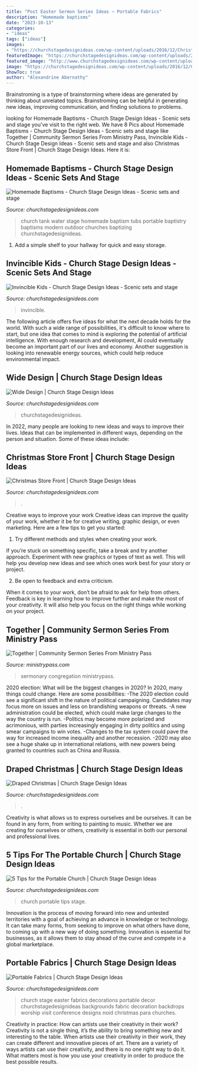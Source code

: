 ```yaml
---
title: "Post Easter Sermon Series Ideas ~ Portable Fabrics"
description: "Homemade baptisms"
date: "2023-10-13"
categories:
- "ideas"
tags: ["ideas"]
images:
- "https://churchstagedesignideas.com/wp-content/uploads/2016/12/Christmas-Store-Front-Stage-Design.jpg"
featuredImage: "https://churchstagedesignideas.com/wp-content/uploads/2011/09/Wide-Design.jpg"
featured_image: "http://www.churchstagedesignideas.com/wp-content/uploads/2015/09/Portable-Church-Image.png"
image: "https://churchstagedesignideas.com/wp-content/uploads/2016/12/Christmas-Store-Front-Stage-Design.jpg"
ShowToc: true
author: "Alexandrine Abernathy"
---
```



Brainstroming is a type of brainstorming where ideas are generated by thinking about unrelated topics. Brainstroming can be helpful in generating new ideas, improving communication, and finding solutions to problems.

	

		
looking for Homemade Baptisms - Church Stage Design Ideas - Scenic sets and stage you've visit to the right web. We have 8 Pics about Homemade Baptisms - Church Stage Design Ideas - Scenic sets and stage like Together | Community Sermon Series From Ministry Pass, Invincible Kids - Church Stage Design Ideas - Scenic sets and stage and also Christmas Store Front | Church Stage Design Ideas. Here it is:
		
    
## Homemade Baptisms - Church Stage Design Ideas - Scenic Sets And Stage

<img loading=lazy src="https://churchstagedesignideas.com/wp-content/uploads/2011/09/Homemade-Baptisms.jpg" onerror="this.onerror=null;this.src='https://tse3.mm.bing.net/th?id=OIP.Dm_6nELAYht72H4aeQ68rAHaC4&amp;pid=15.1';" alt="Homemade Baptisms - Church Stage Design Ideas - Scenic sets and stage">

_Source: churchstagedesignideas.com_

>church tank water stage homemade baptism tubs portable baptistry baptisms modern outdoor churches baptizing churchstagedesignideas. 

	

1. Add a simple shelf to your hallway for quick and easy storage.

    
## Invincible Kids - Church Stage Design Ideas - Scenic Sets And Stage

<img loading=lazy src="http://churchstagedesignideas.com/wp-content/uploads/2020/02/Invincible-Kids-Stage-Design.jpg" onerror="this.onerror=null;this.src='https://tse3.mm.bing.net/th?id=OIP.bNYNVSlCDH1SQ9iFEOTDvgHaDv&amp;pid=15.1';" alt="Invincible Kids - Church Stage Design Ideas - Scenic sets and stage">

_Source: churchstagedesignideas.com_

>invincible. 

	

The following article offers five ideas for what the next decade holds for the world. With such a wide range of possibilities, it's difficult to know where to start, but one idea that comes to mind is exploring the potential of artificial intelligence. With enough research and development, AI could eventually become an important part of our lives and economy. Another suggestion is looking into renewable energy sources, which could help reduce environmental impact.

    
## Wide Design | Church Stage Design Ideas

<img loading=lazy src="https://churchstagedesignideas.com/wp-content/uploads/2011/09/Wide-Design.jpg" onerror="this.onerror=null;this.src='https://tse2.mm.bing.net/th?id=OIP.Sw9YseY4Z9oc8ovBQlHCsAHaC4&amp;pid=15.1';" alt="Wide Design | Church Stage Design Ideas">

_Source: churchstagedesignideas.com_

>churchstagedesignideas. 

	

In 2022, many people are looking to new ideas and ways to improve their lives. Ideas that can be implemented in different ways, depending on the person and situation. Some of these ideas include: 

    
## Christmas Store Front | Church Stage Design Ideas

<img loading=lazy src="https://churchstagedesignideas.com/wp-content/uploads/2016/12/Christmas-Store-Front-Stage-Design.jpg" onerror="this.onerror=null;this.src='https://tse3.mm.bing.net/th?id=OIP.LXHn38-wXLAg6oqyPOZMXQHaEH&amp;pid=15.1';" alt="Christmas Store Front | Church Stage Design Ideas">

_Source: churchstagedesignideas.com_

>. 

	

Creative ways to improve your work
Creative ideas can improve the quality of your work, whether it be for creative writing, graphic design, or even marketing. Here are a few tips to get you started:
1. Try different methods and styles when creating your work.

If you’re stuck on something specific, take a break and try another approach. Experiment with new graphics or types of text as well. This will help you develop new ideas and see which ones work best for your story or project.

2. Be open to feedback and extra criticism.

When it comes to your work, don’t be afraid to ask for help from others. Feedback is key in learning how to improve further and make the most of your creativity. It will also help you focus on the right things while working on your project.


    
## Together | Community Sermon Series From Ministry Pass

<img loading=lazy src="https://ministrypass-prod.s3.amazonaws.com/uploads/2020/10/Together_Low-Res-Web-Slide.jpg" onerror="this.onerror=null;this.src='https://tse4.mm.bing.net/th?id=OIP.03aF0Tcs4wZbnh2DsekV0gHaEL&amp;pid=15.1';" alt="Together | Community Sermon Series From Ministry Pass">

_Source: ministrypass.com_

>sermonary congregation ministrypass. 

	

2020 election: What will be the biggest changes in 2020?
In 2020, many things could change. Here are some possibilities:
-The 2020 election could see a significant shift in the nature of political campaigning. Candidates may focus more on issues and less on brandishing weapons or threats. 
-A new administration could be elected, which could make large changes to the way the country is run. 
-Politics may become more polarized and acrimonious, with parties increasingly engaging in dirty politics and using smear campaigns to win votes. 
-Changes to the tax system could pave the way for increased income inequality and another recession. 
-2020 may also see a huge shake up in international relations, with new powers being granted to countries such as China and Russia.

    
## Draped Christmas | Church Stage Design Ideas

<img loading=lazy src="https://churchstagedesignideas.com/wp-content/uploads/2014/12/Draped-Christmas-Stage-Design.jpg" onerror="this.onerror=null;this.src='https://tse4.mm.bing.net/th?id=OIP.nVxjIJ39RbjecSGICNebhQHaCf&amp;pid=15.1';" alt="Draped Christmas | Church Stage Design Ideas">

_Source: churchstagedesignideas.com_

>. 

	

Creativity is what allows us to express ourselves and be ourselves. It can be found in any form, from writing to painting to music. Whether we are creating for ourselves or others, creativity is essential in both our personal and professional lives.

    
## 5 Tips For The Portable Church | Church Stage Design Ideas

<img loading=lazy src="http://www.churchstagedesignideas.com/wp-content/uploads/2015/09/Portable-Church-Image.png" onerror="this.onerror=null;this.src='https://tse1.mm.bing.net/th?id=OIP.N_a8GWOm3cqe3gYLbdzJ_wHaC_&amp;pid=15.1';" alt="5 Tips for the Portable Church | Church Stage Design Ideas">

_Source: churchstagedesignideas.com_

>church portable tips stage. 

	

Innovation is the process of moving forward into new and untested territories with a goal of achieving an advance in knowledge or technology. It can take many forms, from seeking to improve on what others have done, to coming up with a new way of doing something. Innovation is essential for businesses, as it allows them to stay ahead of the curve and compete in a global marketplace.

    
## Portable Fabrics | Church Stage Design Ideas

<img loading=lazy src="http://churchstagedesignideas.com/wp-content/uploads/2013/08/noid-easter_2.jpg" onerror="this.onerror=null;this.src='https://tse3.mm.bing.net/th?id=OIP.1OlItjeszqKEEUoH-ujsWAHaEh&amp;pid=15.1';" alt="Portable Fabrics | Church Stage Design Ideas">

_Source: churchstagedesignideas.com_

>church stage easter fabrics decorations portable decor churchstagedesignideas backgrounds fabric decoration backdrops worship visit conference designs noid christmas para churches. 

	

Creativity in practice: How can artists use their creativity in their work?
Creativity is not a single thing, it’s the ability to bring something new and interesting to the table. When artists use their creativity in their work, they can create different and innovative pieces of art. There are a variety of ways artists can use their creativity, and there is no one right way to do it. What matters most is how you use your creativity in order to produce the best possible results.

